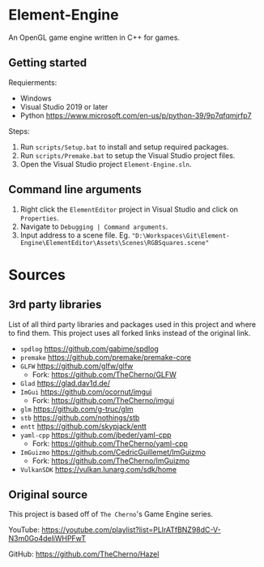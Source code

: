 # Element-Engine
An OpenGL game engine written in C++ for games.

## Getting started
Requierments:
- Windows
- Visual Studio 2019 or later
- Python https://www.microsoft.com/en-us/p/python-39/9p7qfqmjrfp7

Steps:
1. Run `scripts/Setup.bat` to install and setup required packages.
1. Run `scripts/Premake.bat` to setup the Visual Studio project files.
1. Open the Visual Studio project `Element-Engine.sln`.

## Command line arguments
1. Right click the `ElementEditor` project in Visual Studio and click on `Properties`.
1. Navigate to `Debugging | Command arguments`.
1. Input address to a scene file. Eg. `"D:\Workspaces\Git\Element-Engine\ElementEditor\Assets\Scenes\RGBSquares.scene"`

# Sources

## 3rd party libraries
List of all third party libraries and packages used in this project and where to find them. This project uses all forked links instead of the original link.
- `spdlog` https://github.com/gabime/spdlog
- `premake` https://github.com/premake/premake-core
- `GLFW` https://github.com/glfw/glfw
  - Fork: https://github.com/TheCherno/GLFW
- `Glad` https://glad.dav1d.de/
- `ImGui` https://github.com/ocornut/imgui
  - Fork: https://github.com/TheCherno/imgui
- `glm` https://github.com/g-truc/glm
- `stb` https://github.com/nothings/stb
- `entt` https://github.com/skypjack/entt
- `yaml-cpp` https://github.com/jbeder/yaml-cpp
  - Fork: https://github.com/TheCherno/yaml-cpp
- `ImGuizmo` https://github.com/CedricGuillemet/ImGuizmo 
  - Fork: https://github.com/TheCherno/ImGuizmo
- `VulkanSDK` https://vulkan.lunarg.com/sdk/home

## Original source
This project is based off of `The Cherno`'s Game Engine series.

YouTube: https://youtube.com/playlist?list=PLlrATfBNZ98dC-V-N3m0Go4deliWHPFwT

GitHub: https://github.com/TheCherno/Hazel
